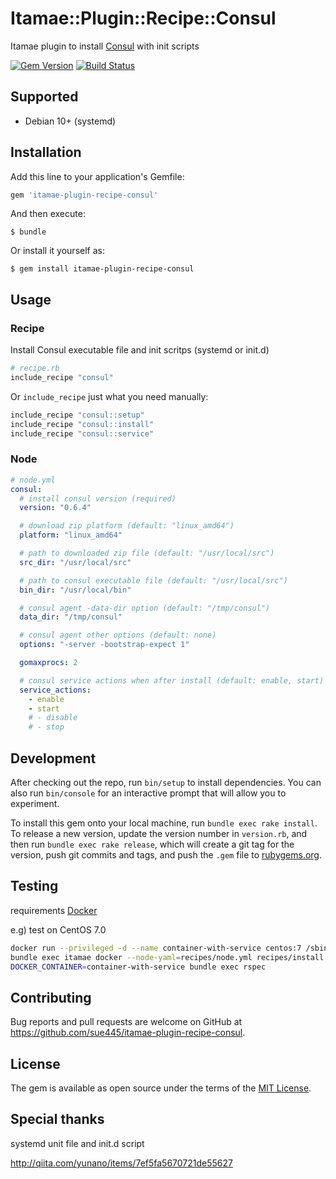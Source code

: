 # Itamae::Plugin::Recipe::Consul

Itamae plugin to install [Consul](https://www.consul.io/) with init scripts

[![Gem Version](https://badge.fury.io/rb/itamae-plugin-recipe-consul.svg)](https://badge.fury.io/rb/itamae-plugin-recipe-consul)
[![Build Status](https://github.com/sue445/itamae-plugin-recipe-consul/workflows/test/badge.svg?branch=master)](https://github.com/sue445/itamae-plugin-recipe-consul/actions?query=workflow%3Atest)

## Supported
* Debian 10+ (systemd)

## Installation

Add this line to your application's Gemfile:

```ruby
gem 'itamae-plugin-recipe-consul'
```

And then execute:

    $ bundle

Or install it yourself as:

    $ gem install itamae-plugin-recipe-consul

## Usage

### Recipe

Install Consul executable file and init scritps (systemd or init.d)

```ruby
# recipe.rb
include_recipe "consul"
```

Or `include_recipe` just what you need manually:

```ruby
include_recipe "consul::setup"
include_recipe "consul::install"
include_recipe "consul::service"
```

### Node

```yml
# node.yml
consul:
  # install consul version (required)
  version: "0.6.4"

  # download zip platform (default: "linux_amd64")
  platform: "linux_amd64"

  # path to downloaded zip file (default: "/usr/local/src")
  src_dir: "/usr/local/src"

  # path to consul executable file (default: "/usr/local/src")
  bin_dir: "/usr/local/bin"

  # consul agent -data-dir option (default: "/tmp/consul")
  data_dir: "/tmp/consul"

  # consul agent other options (default: none)
  options: "-server -bootstrap-expect 1"

  gomaxprocs: 2

  # consul service actions when after install (default: enable, start)
  service_actions:
    - enable
    - start
    # - disable
    # - stop
```

## Development

After checking out the repo, run `bin/setup` to install dependencies. You can also run `bin/console` for an interactive prompt that will allow you to experiment.

To install this gem onto your local machine, run `bundle exec rake install`. To release a new version, update the version number in `version.rb`, and then run `bundle exec rake release`, which will create a git tag for the version, push git commits and tags, and push the `.gem` file to [rubygems.org](https://rubygems.org).

## Testing
requirements [Docker](https://www.docker.com/)

e.g) test on CentOS 7.0

```sh
docker run --privileged -d --name container-with-service centos:7 /sbin/init
bundle exec itamae docker --node-yaml=recipes/node.yml recipes/install.rb --container=container-with-service --tag itamae-plugin:latest
DOCKER_CONTAINER=container-with-service bundle exec rspec
```

## Contributing

Bug reports and pull requests are welcome on GitHub at https://github.com/sue445/itamae-plugin-recipe-consul.


## License

The gem is available as open source under the terms of the [MIT License](http://opensource.org/licenses/MIT).

## Special thanks
systemd unit file and init.d script

http://qiita.com/yunano/items/7ef5fa5670721de55627
